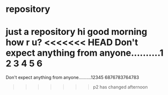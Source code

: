 # repository
just a repository
hi good morning
how r u?
<<<<<<< HEAD
Don't expect anything from anyone..........1 2 3 4 5 6
=======
Don't expect anything from anyone..........12345 6876783764783
>>>>>>> p2 has changed afternoon
